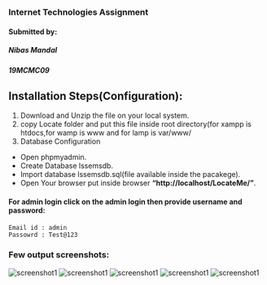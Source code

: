 ### Internet Technologies Assignment
#### Submitted by:
##### Nibas Mandal
##### 19MCMC09

## Installation Steps(Configuration):

1. Download and Unzip the file on your local system.
2. copy Locate folder and put this file inside root directory(for xampp is htdocs,for wamp is www and for lamp is var/www/
3. Database Configuration

* Open phpmyadmin.
* Create Database lssemsdb.
* Import database lssemsdb.sql(file available inside the pacakege).
* Open Your browser put inside browser **“http://localhost/LocateMe/”**.

#### For admin login click on the admin login then provide username and password:
```
Email id : admin
Passowrd : Test@123
```
### Few output screenshots:

![screenshot1](https://github.com/nibasman/nibasman/blob/main/Screenshot/Screenshot%20(199).png)
![screenshot1](https://github.com/nibasman/nibasman/blob/main/Screenshot/Screenshot%20(200).png)
![screenshot1](https://github.com/nibasman/nibasman/blob/main/Screenshot/Screenshot%20(201).png)
![screenshot1](https://github.com/nibasman/nibasman/blob/main/Screenshot/Screenshot%20(202).png)
![screenshot1](https://github.com/nibasman/nibasman/blob/main/Screenshot/Screenshot%20(203).png)

